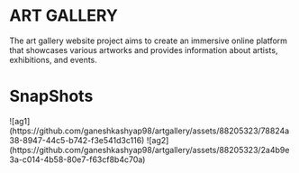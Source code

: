 # 
<h1>ART GALLERY</h1>
The art gallery website project aims to create an immersive online platform that showcases various artworks and provides information about artists, exhibitions, and events. 

<H1> SnapShots </H1>
![ag1](https://github.com/ganeshkashyap98/artgallery/assets/88205323/78824a38-8947-44c5-b742-f3e541d3c116)
<be>
![ag2](https://github.com/ganeshkashyap98/artgallery/assets/88205323/2a4b9e3a-c014-4b58-80e7-f63cf8b4c70a)
